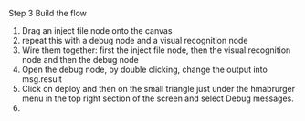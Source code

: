 Step 3 Build the flow

1. Drag an inject file node onto the canvas
2. repeat this with a debug node and a visual recognition node
3. Wire them together: first the inject file node, then the visual recognition node and then the debug node
4. Open the debug node, by double clicking, change the output into msg.result
5. Click on deploy and then on the small triangle just under the hmabrurger menu in the top right section of the screen and select Debug messages.
6.
